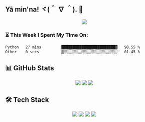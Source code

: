 ## Yā min'na! ヾ(＾ ∇ ＾). 🤙
<p align="center">
  <img src="https://capsule-render.vercel.app/api?type=waving&height=125&color=gradient&text=Hajimemashite&reversal=false&fontAlignY=50"/>
</p>

<!--
**zirea3l/zirea3l** is a ✨ _special_ ✨ repository because its `README.md` (this file) appears on your GitHub profile.

Here are some ideas to get you started:

- 🔭 I’m currently working on ...
- 🌱 I’m currently learning ...
- 👯 I’m looking to collaborate on ...
- 🤔 I’m looking for help with ...
- 💬 Ask me about ...
- 📫 How to reach me: ...
- 😄 Pronouns: ...
- ⚡ Fun fact: ...
-->

### ⏳ This Week I Spent My Time On:
<!--START_SECTION:waka-->

```txt
Python   27 mins         ████████████████████████▓   98.55 %
Other    0 secs          ▒░░░░░░░░░░░░░░░░░░░░░░░░   01.45 %
```

<!--END_SECTION:waka-->

## 📊 GitHub Stats
<p align="center">
  <img src="https://github-readme-stats.vercel.app/api?username=PiyushSharma&show_icons=true&theme=tokyonight" />
  <img src="https://github-readme-streak-stats.herokuapp.com/?user=PiyushSharma&theme=tokyonight" />
  <img src="https://github-readme-activity-graph.vercel.app/graph?username=PiyushSharma&theme=react-dark" />
</p>


## 🛠️ Tech Stack
<p align="center">
  <img src="https://img.shields.io/badge/JavaScript-323330?style=for-the-badge&logo=javascript&logoColor=F7DF1E"/>
  <img src="https://img.shields.io/badge/Node.js-43853D?style=for-the-badge&logo=node.js&logoColor=white"/>
  <img src="https://img.shields.io/badge/React-20232A?style=for-the-badge&logo=react&logoColor=61DAFB"/>
  <img src="https://img.shields.io/badge/MongoDB-4EA94B?style=for-the-badge&logo=mongodb&logoColor=white"/>
</p>
